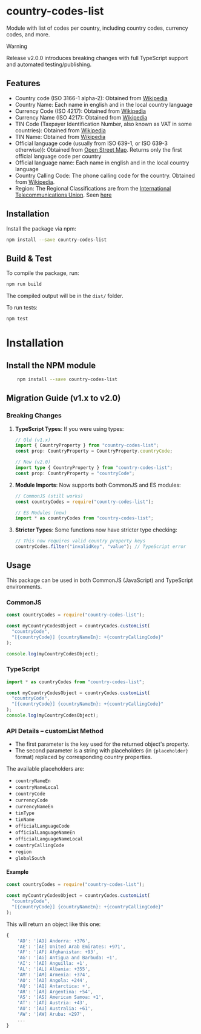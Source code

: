 # country-codes-list

Module with list of codes per country, including country codes, currency codes, and more.

> [!WARNING]  
> Release v2.0.0 introduces breaking changes with full TypeScript support and automated testing/publishing.

## Features

- Country code (ISO 3166-1 alpha-2): Obtained from [Wikipedia](https://en.wikipedia.org/wiki/ISO_3166-1_alpha-2)
- Country Name: Each name in english and in the local country language
- Currency Code (ISO 4217): Obtained from [Wikipedia](https://en.wikipedia.org/wiki/ISO_4217)
- Currency Name (ISO 4217): Obtained from [Wikipedia](https://en.wikipedia.org/wiki/ISO_4217)
- TIN Code (Taxpayer Identification Number, also known as VAT in some countries): Obtained from [Wikipedia](https://en.wikipedia.org/wiki/VAT_identification_number)
- TIN Name: Obtained from [Wikipedia](https://en.wikipedia.org/wiki/VAT_identification_number)
- Official language code (usually from ISO 639-1, or ISO 639-3 otherwise)): Obtained from [Open Street Map](https://wiki.openstreetmap.org/wiki/Nominatim/Country_Codes). Returns only the first official language code per country
- Official language name: Each name in english and in the local country language
- Country Calling Code: The phone calling code for the country. Obtained from [Wikipedia](https://en.wikipedia.org/wiki/List_of_country_calling_codes#Alphabetical_listing_by_country_or_region).
- Region: The Regional Classifications are from the [International Telecommunications Union](http://www.itu.int/ITU-D/ict/definitions/regions/index.html). Seen [here](https://meta.wikimedia.org/wiki/List_of_countries_by_regional_classification)

## Installation

Install the package via npm:

```bash
npm install --save country-codes-list
```

## Build & Test

To compile the package, run:

```bash
npm run build
```

The compiled output will be in the `dist/` folder.

To run tests:

```bash
npm test
```

# Installation

## Install the NPM module

```bash
    npm install --save country-codes-list
```

## Migration Guide (v1.x to v2.0)

### Breaking Changes

1. **TypeScript Types**: If you were using types:

   ```typescript
   // Old (v1.x)
   import { CountryProperty } from "country-codes-list";
   const prop: CountryProperty = CountryProperty.countryCode;

   // New (v2.0)
   import type { CountryProperty } from "country-codes-list";
   const prop: CountryProperty = "countryCode";
   ```

2. **Module Imports**: Now supports both CommonJS and ES modules:

   ```javascript
   // CommonJS (still works)
   const countryCodes = require("country-codes-list");

   // ES Modules (new)
   import * as countryCodes from "country-codes-list";
   ```

3. **Stricter Types**: Some functions now have stricter type checking:
   ```typescript
   // This now requires valid country property keys
   countryCodes.filter("invalidKey", "value"); // TypeScript error
   ```

## Usage

This package can be used in both CommonJS (JavaScript) and TypeScript environments.

### CommonJS

```js
const countryCodes = require("country-codes-list");

const myCountryCodesObject = countryCodes.customList(
  "countryCode",
  "[{countryCode}] {countryNameEn}: +{countryCallingCode}"
);

console.log(myCountryCodesObject);
```

### TypeScript

```ts
import * as countryCodes from "country-codes-list";

const myCountryCodesObject = countryCodes.customList(
  "countryCode",
  "[{countryCode}] {countryNameEn}: +{countryCallingCode}"
);
console.log(myCountryCodesObject);
```

### API Details – customList Method

- The first parameter is the key used for the returned object's property.
- The second parameter is a string with placeholders (in `{placeholder}` format) replaced by corresponding country properties.

The available placeholders are:

- `countryNameEn`
- `countryNameLocal`
- `countryCode`
- `currencyCode`
- `currencyNameEn`
- `tinType`
- `tinName`
- `officialLanguageCode`
- `officialLanguageNameEn`
- `officialLanguageNameLocal`
- `countryCallingCode`
- `region`
- `globalSouth`

#### Example

```js
const countryCodes = require("country-codes-list");

const myCountryCodesObject = countryCodes.customList(
  "countryCode",
  "[{countryCode}] {countryNameEn}: +{countryCallingCode}"
);
```

This will return an object like this one:

```js
{
    'AD': '[AD] Andorra: +376',
    'AE': '[AE] United Arab Emirates: +971',
    'AF': '[AF] Afghanistan: +93',
    'AG': '[AG] Antigua and Barbuda: +1',
    'AI': '[AI] Anguilla: +1',
    'AL': '[AL] Albania: +355',
    'AM': '[AM] Armenia: +374',
    'AO': '[AO] Angola: +244',
    'AQ': '[AQ] Antarctica: +',
    'AR': '[AR] Argentina: +54',
    'AS': '[AS] American Samoa: +1',
    'AT': '[AT] Austria: +43',
    'AU': '[AU] Australia: +61',
    'AW': '[AW] Aruba: +297',
    ...
}

```
